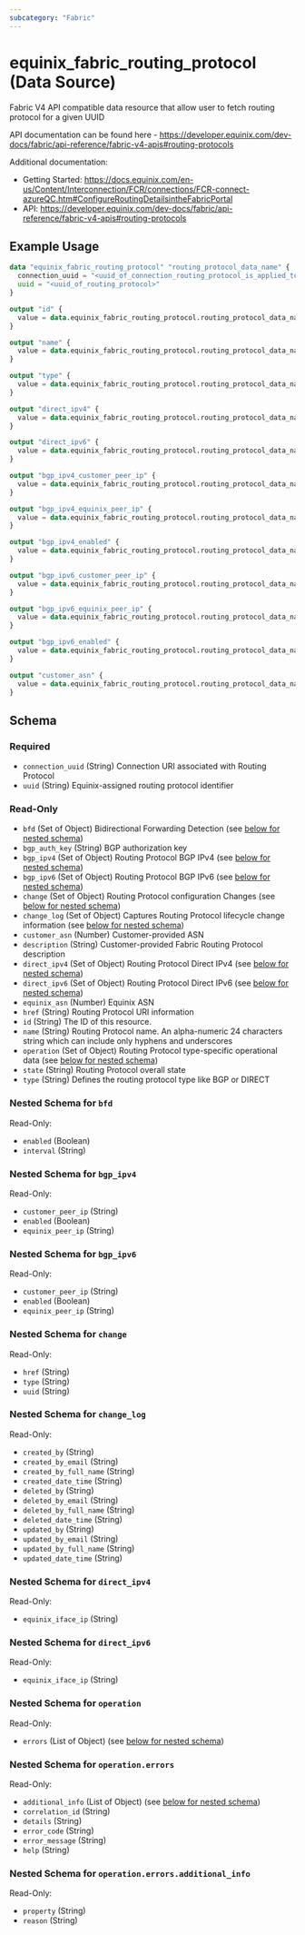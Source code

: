 ```yaml
---
subcategory: "Fabric"
---
```


# equinix_fabric_routing_protocol (Data Source)

Fabric V4 API compatible data resource that allow user to fetch routing protocol for a given UUID

API documentation can be found here - https://developer.equinix.com/dev-docs/fabric/api-reference/fabric-v4-apis#routing-protocols

Additional documentation:
* Getting Started: https://docs.equinix.com/en-us/Content/Interconnection/FCR/connections/FCR-connect-azureQC.htm#ConfigureRoutingDetailsintheFabricPortal
* API: https://developer.equinix.com/dev-docs/fabric/api-reference/fabric-v4-apis#routing-protocols

## Example Usage

```terraform
data "equinix_fabric_routing_protocol" "routing_protocol_data_name" {
  connection_uuid = "<uuid_of_connection_routing_protocol_is_applied_to>"
  uuid = "<uuid_of_routing_protocol>"
}

output "id" {
  value = data.equinix_fabric_routing_protocol.routing_protocol_data_name.id
}

output "name" {
  value = data.equinix_fabric_routing_protocol.routing_protocol_data_name.name
}

output "type" {
  value = data.equinix_fabric_routing_protocol.routing_protocol_data_name.type
}

output "direct_ipv4" {
  value = data.equinix_fabric_routing_protocol.routing_protocol_data_name.direct_ipv4.0.equinix_iface_ip
}

output "direct_ipv6" {
  value = data.equinix_fabric_routing_protocol.routing_protocol_data_name.direct_ipv6.0.equinix_iface_ip
}

output "bgp_ipv4_customer_peer_ip" {
  value = data.equinix_fabric_routing_protocol.routing_protocol_data_name.bgp_ipv4.0.customer_peer_ip
}

output "bgp_ipv4_equinix_peer_ip" {
  value = data.equinix_fabric_routing_protocol.routing_protocol_data_name.bgp_ipv4.0.equinix_peer_ip
}

output "bgp_ipv4_enabled" {
  value = data.equinix_fabric_routing_protocol.routing_protocol_data_name.bgp_ipv4.0.enabled
}

output "bgp_ipv6_customer_peer_ip" {
  value = data.equinix_fabric_routing_protocol.routing_protocol_data_name.bgp_ipv6.0.customer_peer_ip
}

output "bgp_ipv6_equinix_peer_ip" {
  value = data.equinix_fabric_routing_protocol.routing_protocol_data_name.bgp_ipv6.0.equinix_peer_ip
}

output "bgp_ipv6_enabled" {
  value = data.equinix_fabric_routing_protocol.routing_protocol_data_name.bgp_ipv6.0.enabled
}

output "customer_asn" {
  value = data.equinix_fabric_routing_protocol.routing_protocol_data_name.customer_asn
}
```

<!-- schema generated by tfplugindocs -->
## Schema

### Required

- `connection_uuid` (String) Connection URI associated with Routing Protocol
- `uuid` (String) Equinix-assigned routing protocol identifier

### Read-Only

- `bfd` (Set of Object) Bidirectional Forwarding Detection (see [below for nested schema](#nestedatt--bfd))
- `bgp_auth_key` (String) BGP authorization key
- `bgp_ipv4` (Set of Object) Routing Protocol BGP IPv4 (see [below for nested schema](#nestedatt--bgp_ipv4))
- `bgp_ipv6` (Set of Object) Routing Protocol BGP IPv6 (see [below for nested schema](#nestedatt--bgp_ipv6))
- `change` (Set of Object) Routing Protocol configuration Changes (see [below for nested schema](#nestedatt--change))
- `change_log` (Set of Object) Captures Routing Protocol lifecycle change information (see [below for nested schema](#nestedatt--change_log))
- `customer_asn` (Number) Customer-provided ASN
- `description` (String) Customer-provided Fabric Routing Protocol description
- `direct_ipv4` (Set of Object) Routing Protocol Direct IPv4 (see [below for nested schema](#nestedatt--direct_ipv4))
- `direct_ipv6` (Set of Object) Routing Protocol Direct IPv6 (see [below for nested schema](#nestedatt--direct_ipv6))
- `equinix_asn` (Number) Equinix ASN
- `href` (String) Routing Protocol URI information
- `id` (String) The ID of this resource.
- `name` (String) Routing Protocol name. An alpha-numeric 24 characters string which can include only hyphens and underscores
- `operation` (Set of Object) Routing Protocol type-specific operational data (see [below for nested schema](#nestedatt--operation))
- `state` (String) Routing Protocol overall state
- `type` (String) Defines the routing protocol type like BGP or DIRECT

<a id="nestedatt--bfd"></a>
### Nested Schema for `bfd`

Read-Only:

- `enabled` (Boolean)
- `interval` (String)


<a id="nestedatt--bgp_ipv4"></a>
### Nested Schema for `bgp_ipv4`

Read-Only:

- `customer_peer_ip` (String)
- `enabled` (Boolean)
- `equinix_peer_ip` (String)


<a id="nestedatt--bgp_ipv6"></a>
### Nested Schema for `bgp_ipv6`

Read-Only:

- `customer_peer_ip` (String)
- `enabled` (Boolean)
- `equinix_peer_ip` (String)


<a id="nestedatt--change"></a>
### Nested Schema for `change`

Read-Only:

- `href` (String)
- `type` (String)
- `uuid` (String)


<a id="nestedatt--change_log"></a>
### Nested Schema for `change_log`

Read-Only:

- `created_by` (String)
- `created_by_email` (String)
- `created_by_full_name` (String)
- `created_date_time` (String)
- `deleted_by` (String)
- `deleted_by_email` (String)
- `deleted_by_full_name` (String)
- `deleted_date_time` (String)
- `updated_by` (String)
- `updated_by_email` (String)
- `updated_by_full_name` (String)
- `updated_date_time` (String)


<a id="nestedatt--direct_ipv4"></a>
### Nested Schema for `direct_ipv4`

Read-Only:

- `equinix_iface_ip` (String)


<a id="nestedatt--direct_ipv6"></a>
### Nested Schema for `direct_ipv6`

Read-Only:

- `equinix_iface_ip` (String)


<a id="nestedatt--operation"></a>
### Nested Schema for `operation`

Read-Only:

- `errors` (List of Object) (see [below for nested schema](#nestedobjatt--operation--errors))

<a id="nestedobjatt--operation--errors"></a>
### Nested Schema for `operation.errors`

Read-Only:

- `additional_info` (List of Object) (see [below for nested schema](#nestedobjatt--operation--errors--additional_info))
- `correlation_id` (String)
- `details` (String)
- `error_code` (String)
- `error_message` (String)
- `help` (String)

<a id="nestedobjatt--operation--errors--additional_info"></a>
### Nested Schema for `operation.errors.additional_info`

Read-Only:

- `property` (String)
- `reason` (String)
